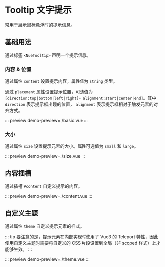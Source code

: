 # Tooltip 文字提示

常用于展示鼠标悬浮时的提示信息。

## 基础用法

通过标签 `<NueTooltip>` 声明一个提示信息。

### 内容 & 位置

通过属性 `content` 设置提示内容，属性值为 `string` 类型。

通过 `placement` 属性设置提示位置，可选值为
`[direction:top|bottom|left|right]-[alignment:start|center|end]`。其中 `direction` 表示提示框出现的位置，
`alignment` 表示提示框相对于触发元素的对齐方式。

::: preview
demo-preview=./basic.vue
:::

### 大小

通过属性 `size` 设置提示元素的大小。属性可选值为 `small` 和 `large`。

::: preview
demo-preview=./size.vue
:::

## 内容插槽

通过插槽 `#content` 自定义提示的内容。

::: preview
demo-preview=./content.vue
:::

## 自定义主题

通过属性 `theme` 自定义提示元素的样式。

::: tip
要注意的是，提示元素在内部实现时使用了 Vue3 的 Teleport 特性，因此使用自定义主题时需要将自定义的 CSS
片段设置到全局（非 scoped 样式）上才能够生效。
:::

::: preview
demo-preview=./theme.vue
:::
